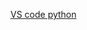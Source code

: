[VS code python](https://code.visualstudio.com/docs/python/environments#_choose-a-debugging-environment)<br>